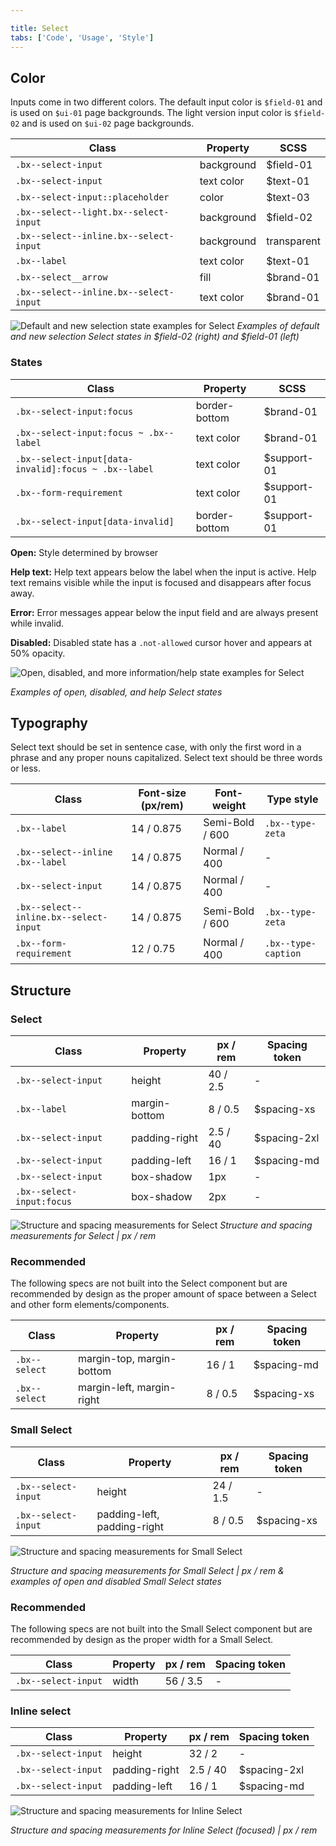 ```yaml
---

title: Select
tabs: ['Code', 'Usage', 'Style']
---
```


## Color

Inputs come in two different colors. The default input color is `$field-01` and is used on `$ui-01` page backgrounds. The light version input color is `$field-02` and is used on `$ui-02` page backgrounds.

| Class                                  | Property   | SCSS        |
| -------------------------------------- | ---------- | ----------- |
| `.bx--select-input`                    | background | $field-01   |
| `.bx--select-input`                    | text color | $text-01    |
| `.bx--select-input::placeholder`       | color      | $text-03    |
| `.bx--select--light.bx--select-input`  | background | $field-02   |
| `.bx--select--inline.bx--select-input` | background | transparent |
| `.bx--label`                           | text color | $text-01    |
| `.bx--select__arrow`                   | fill       | $brand-01   |
| `.bx--select--inline.bx--select-input` | text color | $brand-01   |

![Default and new selection state examples for Select](images/select-style-1.png)
_Examples of default and new selection Select states in $field-02 (right) and $field-01 (left)_

### States

| Class                                                | Property      | SCSS        |
| ---------------------------------------------------- | ------------- | ----------- |
| `.bx--select-input:focus`                            | border-bottom | $brand-01   |
| `.bx--select-input:focus ~ .bx--label`               | text color    | $brand-01   |
| `.bx--select-input[data-invalid]:focus ~ .bx--label` | text color    | $support-01 |
| `.bx--form-requirement`                              | text color    | $support-01 |
| `.bx--select-input[data-invalid]`                    | border-bottom | $support-01 |

**Open:** Style determined by browser

**Help text:** Help text appears below the label when the input is active. Help text remains visible while the input is focused and disappears after focus away.

**Error:** Error messages appear below the input field and are always present while invalid.

**Disabled:** Disabled state has a `.not-allowed` cursor hover and appears at 50% opacity.

<div class="image-component">
    <img src="images/select-style-3.png" alt="Open, disabled, and more information/help state examples for Select" />
</div>

_Examples of open, disabled, and help Select states_

## Typography

Select text should be set in sentence case, with only the first word in a phrase and any proper nouns capitalized. Select text should be three words or less.

| Class                                  | Font-size (px/rem) | Font-weight     | Type style          |
| -------------------------------------- | ------------------ | --------------- | ------------------- |
| `.bx--label`                           | 14 / 0.875         | Semi-Bold / 600 | `.bx--type-zeta`    |
| `.bx--select--inline .bx--label`       | 14 / 0.875         | Normal / 400    | -                   |
| `.bx--select-input`                    | 14 / 0.875         | Normal / 400    | -                   |
| `.bx--select--inline.bx--select-input` | 14 / 0.875         | Semi-Bold / 600 | `.bx--type-zeta`    |
| `.bx--form-requirement`                | 12 / 0.75          | Normal / 400    | `.bx--type-caption` |

## Structure

### Select

| Class                     | Property      | px / rem | Spacing token |
| ------------------------- | ------------- | -------- | ------------- |
| `.bx--select-input`       | height        | 40 / 2.5 | -             |
| `.bx--label`              | margin-bottom | 8 / 0.5  | $spacing-xs   |
| `.bx--select-input`       | padding-right | 2.5 / 40 | $spacing-2xl  |
| `.bx--select-input`       | padding-left  | 16 / 1   | $spacing-md   |
| `.bx--select-input`       | box-shadow    | 1px      | -             |
| `.bx--select-input:focus` | box-shadow    | 2px      | -             |

![Structure and spacing measurements for Select](images/select-style-2.png)
_Structure and spacing measurements for Select | px / rem_

### Recommended

The following specs are not built into the Select component but are recommended by design as the proper amount of space between a Select and other form elements/components.

| Class         | Property                  | px / rem | Spacing token |
| ------------- | ------------------------- | -------- | ------------- |
| `.bx--select` | margin-top, margin-bottom | 16 / 1   | $spacing-md   |
| `.bx--select` | margin-left, margin-right | 8 / 0.5  | $spacing-xs   |

### Small Select

| Class               | Property                    | px / rem | Spacing token |
| ------------------- | --------------------------- | -------- | ------------- |
| `.bx--select-input` | height                      | 24 / 1.5 | -             |
| `.bx--select-input` | padding-left, padding-right | 8 / 0.5  | $spacing-xs   |

<div class="image-grid">
  <div>
    <img src="images/select-style-4.png" alt="Structure and spacing measurements for Small Select"/>
  </div>
</div>

_Structure and spacing measurements for Small Select | px / rem & examples of open and disabled Small Select states_

### Recommended

The following specs are not built into the Small Select component but are recommended by design as the proper width for a Small Select.

| Class               | Property | px / rem | Spacing token |
| ------------------- | -------- | -------- | ------------- |
| `.bx--select-input` | width    | 56 / 3.5 | -             |

### Inline select

| Class               | Property      | px / rem | Spacing token |
| ------------------- | ------------- | -------- | ------------- |
| `.bx--select-input` | height        | 32 / 2   | -             |
| `.bx--select-input` | padding-right | 2.5 / 40 | $spacing-2xl  |
| `.bx--select-input` | padding-left  | 16 / 1   | $spacing-md   |

<div class="image-component">
    <img src="images/select-style-6.png" alt="Structure and spacing measurements for Inline Select" />
</div>

_Structure and spacing measurements for Inline Select (focused) | px / rem_
